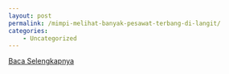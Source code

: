 ```yaml
---
layout: post
permalink: /mimpi-melihat-banyak-pesawat-terbang-di-langit/
categories:
    - Uncategorized
---
```


[Baca Selengkapnya](/09)